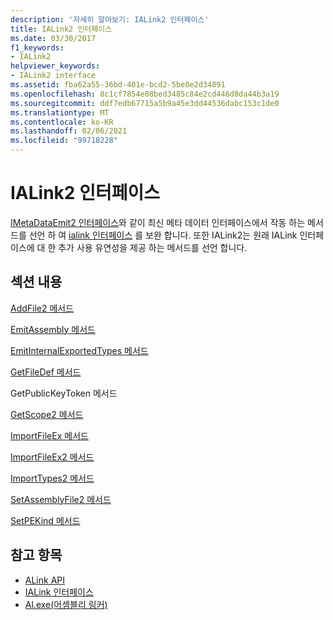 ```yaml
---
description: '자세히 알아보기: IALink2 인터페이스'
title: IALink2 인터페이스
ms.date: 03/30/2017
f1_keywords:
- IALink2
helpviewer_keywords:
- IALink2 interface
ms.assetid: fba62a55-36bd-401e-bcd2-5be8e2d34891
ms.openlocfilehash: 8c1cf7854e08bed3485c84e2cd446d8da44b3a19
ms.sourcegitcommit: ddf7edb67715a5b9a45e3dd44536dabc153c1de0
ms.translationtype: MT
ms.contentlocale: ko-KR
ms.lasthandoff: 02/06/2021
ms.locfileid: "99718228"
---
```

# <a name="ialink2-interface"></a>IALink2 인터페이스

[IMetaDataEmit2 인터페이스](../metadata/imetadataemit2-interface.md)와 같이 최신 메타 데이터 인터페이스에서 작동 하는 메서드를 선언 하 여 [ialink 인터페이스](ialink-interface.md) 를 보완 합니다. 또한 IALink2는 원래 IALink 인터페이스에 대 한 추가 사용 유연성을 제공 하는 메서드를 선언 합니다.  
  
## <a name="in-this-section"></a>섹션 내용  

 [AddFile2 메서드](addfile2-method.md)  
  
 [EmitAssembly 메서드](emitassembly-method.md)  
  
 [EmitInternalExportedTypes 메서드](emitinternalexportedtypes-method.md)  
  
 [GetFileDef 메서드](getfiledef-method.md)  
  
 GetPublicKeyToken 메서드  
  
 [GetScope2 메서드](getscope2-method.md)  
  
 [ImportFileEx 메서드](importfileex-method.md)  
  
 [ImportFileEx2 메서드](importfileex2-method.md)  
  
 [ImportTypes2 메서드](importtypes2-method.md)  
  
 [SetAssemblyFile2 메서드](setassemblyfile2-method.md)  
  
 [SetPEKind 메서드](setpekind-method.md)  
  
## <a name="see-also"></a>참고 항목

- [ALink API](index.md)
- [IALink 인터페이스](ialink-interface.md)
- [Al.exe(어셈블리 링커)](../../tools/al-exe-assembly-linker.md)
